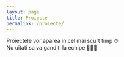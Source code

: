 ```yaml
---
layout: page
title: Proiecte
permalink: /proiecte/
---
```


Proiectele vor aparea in cel mai scurt timp ⏱ \
Nu uitati sa va ganditi la echipe 🧑‍🤝‍🧑
